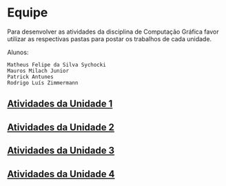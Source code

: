 # Equipe

Para desenvolver as atividades da disciplina de Computação Gráfica favor utilizar as respectivas pastas para postar os trabalhos de cada unidade.  

Alunos:  

    Matheus Felipe da Silva Sychocki  
    Mauros Milach Junior  
    Patrick Antunes  
    Rodrigo Luís Zimmermann  

## [Atividades da Unidade 1](Unidade1/ "Atividades da Unidade 1")  

## [Atividades da Unidade 2](Unidade2/ "Atividades da Unidade 2")  

## [Atividades da Unidade 3](Unidade3/ "Atividades da Unidade 3")  

## [Atividades da Unidade 4](Unidade4/ "Atividades da Unidade 4")  
